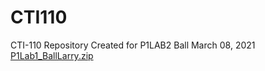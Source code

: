 # CTI110
CTI-110 Repository
Created for P1LAB2
Ball
March 08, 2021
[P1Lab1_BallLarry.zip](https://github.com/Larry876/CTI110/files/6104791/P1Lab1_BallLarry.zip)
